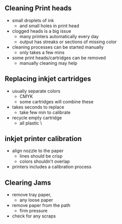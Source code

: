 ## Cleaning Print heads
- small droplets of ink
	- and small holes in print head 
-  clogged heads is a big issue
	- many printers automatically every day
	-  output has streaks or sections of missing color
- cleaning processes can be started manually
	- only takes a few mins
- some print heads/cartridges can be removed
	- manually cleaning may help

## Replacing inkjet cartridges 
- usually separate colors 
	- CMYK
	- some cartridges will combine these
-  takes seconds to replace
	- take few min to calibrate
- recycle empty cartridge
	- all plastic
\
## inkjet printer calibration 
- align nozzle to the paper
	- lines should be crisp 
	- colors shouldn't overlap 
- printers includes a calibration process

## Clearing Jams
- remove tray paper, 
	- any loose paper
- remove paper from the path
	- firm pressure 
- check for any scraps

